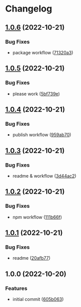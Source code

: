 # Changelog

## [1.0.6](https://github.com/irfancoder/ss-icon/compare/v1.0.5...v1.0.6) (2022-10-21)


### Bug Fixes

* package workflow ([71320a3](https://github.com/irfancoder/ss-icon/commit/71320a3e7abed18b1194588a2d54e534f492466f))

## [1.0.5](https://github.com/irfancoder/ss-icon/compare/v1.0.4...v1.0.5) (2022-10-21)


### Bug Fixes

* please work ([5bf739e](https://github.com/irfancoder/ss-icon/commit/5bf739e5e3d375d12bdf833cdb7c214e9f701b0d))

## [1.0.4](https://github.com/irfancoder/ss-icon/compare/v1.0.3...v1.0.4) (2022-10-21)


### Bug Fixes

* publish workflow ([959ab70](https://github.com/irfancoder/ss-icon/commit/959ab70737be3fe6bf1ca51d0c9d55f7125c352a))

## [1.0.3](https://github.com/irfancoder/ss-icon/compare/v1.0.2...v1.0.3) (2022-10-21)


### Bug Fixes

* readme & workflow ([3d44ac2](https://github.com/irfancoder/ss-icon/commit/3d44ac2a480be82ba39a04726f6c2ae366ed670e))

## [1.0.2](https://github.com/irfancoder/ss-icon/compare/v1.0.1...v1.0.2) (2022-10-21)


### Bug Fixes

* npm workflow ([111b66f](https://github.com/irfancoder/ss-icon/commit/111b66f1783e7f90db933f1565d70b5ee074f332))

## [1.0.1](https://github.com/irfancoder/ss-icon/compare/v1.0.0...v1.0.1) (2022-10-21)


### Bug Fixes

* readme ([20afb77](https://github.com/irfancoder/ss-icon/commit/20afb777af0fd19df51fca42418556fa95530f0a))

## 1.0.0 (2022-10-20)


### Features

* initial commit ([605b063](https://github.com/irfancoder/ss-icon/commit/605b0636c5703605d1c4b2c835957cd30951f6b2))
